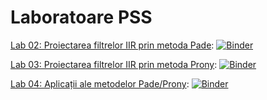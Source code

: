 # Laboratoare PSS

[Lab 02: Proiectarea filtrelor IIR prin metoda Pade](L02_Pade.ipynb): [![Binder](https://mybinder.org/badge.svg)](https://mybinder.org/v2/gh/nikcleju/PSS/master?urlpath=/lab/tree/Labs/Jupyter/L02_Pade.ipynb)

[Lab 03: Proiectarea filtrelor IIR prin metoda Prony](L03_Prony.ipynb): [![Binder](https://mybinder.org/badge.svg)](https://mybinder.org/v2/gh/nikcleju/PSS/master?urlpath=/lab/tree/Labs/Jupyter/L03_Prony.ipynb)

[Lab 04: Aplicații ale metodelor Pade/Prony](L04_Aplicatii.ipynb): [![Binder](https://mybinder.org/badge.svg)](https://mybinder.org/v2/gh/nikcleju/PSS/master?urlpath=/lab/tree/Labs/Jupyter/L04_Aplicatii.ipynb)

